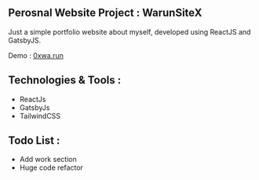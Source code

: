 ## Perosnal Website Project : WarunSiteX

Just a simple portfolio website about myself, developed using ReactJS and GatsbyJS.

Demo : [0xwa.run](https://0xwa.run)

## Technologies & Tools :

- ReactJs
- GatsbyJs
- TailwindCSS

## Todo List :

- Add work section
- Huge code refactor
